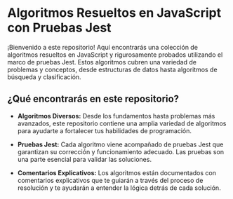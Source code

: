 # Algoritmos Resueltos en JavaScript con Pruebas Jest

¡Bienvenido a este repositorio! Aquí encontrarás una colección de algoritmos resueltos en JavaScript y rigurosamente probados utilizando el marco de pruebas Jest. Estos algoritmos cubren una variedad de problemas y conceptos, desde estructuras de datos hasta algoritmos de búsqueda y clasificación.

## ¿Qué encontrarás en este repositorio?

- **Algoritmos Diversos:** Desde los fundamentos hasta problemas más avanzados, este repositorio contiene una amplia variedad de algoritmos para ayudarte a fortalecer tus habilidades de programación.

- **Pruebas Jest:** Cada algoritmo viene acompañado de pruebas Jest que garantizan su corrección y funcionamiento adecuado. Las pruebas son una parte esencial para validar las soluciones.

- **Comentarios Explicativos:** Los algoritmos están documentados con comentarios explicativos que te guiarán a través del proceso de resolución y te ayudarán a entender la lógica detrás de cada solución.